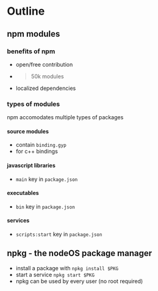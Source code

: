 # Outline

## npm modules

### benefits of npm 

- open/free contribution
- >50k modules
- localized dependencies

### types of modules

npm accomodates multiple types of packages

#### source modules

- contain `binding.gyp`
- for c++ bindings

#### javascript libraries

- `main` key in `package.json`

#### executables

- `bin` key in `package.json`

#### services

- `scripts:start` key in `package.json`

## npkg - the nodeOS package manager

- install a package with `npkg install $PKG`
- start a service `npkg start $PKG`
- npkg can be used by every user (no root required)
